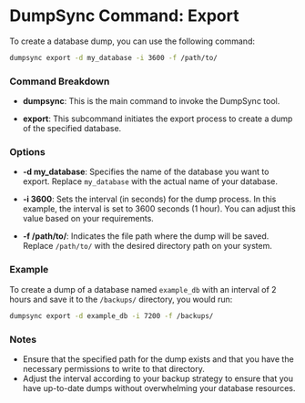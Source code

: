 # DumpSync Command: Export

To create a database dump, you can use the following command:

```bash
dumpsync export -d my_database -i 3600 -f /path/to/
```

### Command Breakdown

- **dumpsync**: This is the main command to invoke the DumpSync tool.

- **export**: This subcommand initiates the export process to create a dump of the specified database.

### Options

- **-d my_database**: Specifies the name of the database you want to export. Replace `my_database` with the actual name of your database.

- **-i 3600**: Sets the interval (in seconds) for the dump process. In this example, the interval is set to 3600 seconds (1 hour). You can adjust this value based on your requirements.

- **-f /path/to/**: Indicates the file path where the dump will be saved. Replace `/path/to/` with the desired directory path on your system.

### Example

To create a dump of a database named `example_db` with an interval of 2 hours and save it to the `/backups/` directory, you would run:

```bash
dumpsync export -d example_db -i 7200 -f /backups/
```

### Notes

- Ensure that the specified path for the dump exists and that you have the necessary permissions to write to that directory.
- Adjust the interval according to your backup strategy to ensure that you have up-to-date dumps without overwhelming your database resources.

